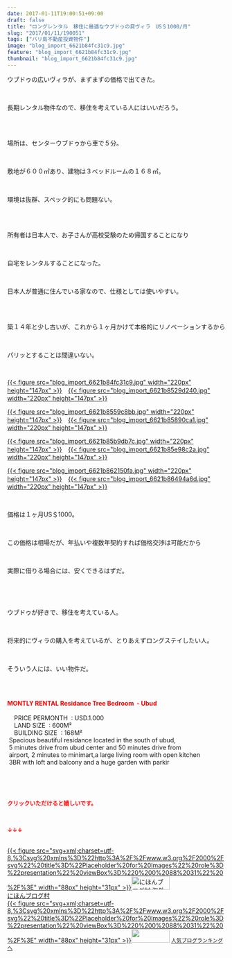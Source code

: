 ```yaml
---
date: 2017-01-11T19:00:51+09:00
draft: false
title: "ロングレンタル　移住に最適なウブドゥの貸ヴィラ　US＄1000/月"
slug: "2017/01/11/190051"
tags: ["バリ島不動産投資物件"]
image: "blog_import_6621b84fc31c9.jpg"
feature: "blog_import_6621b84fc31c9.jpg"
thumbnail: "blog_import_6621b84fc31c9.jpg"
---
```

<p>ウブドゥの広いヴィラが、まずまずの価格で出てきた。</p><p> </p><p>長期レンタル物件なので、移住を考えている人にはいいだろう。</p><p> </p><p><br/>場所は、センターウブドゥから車で５分。</p><p> </p><p>敷地が６００㎡あり、建物は３ベッドルームの１６８㎡。</p><p> </p><p>環境は抜群、スペック的にも問題ない。</p><p> </p><p><br/>所有者は日本人で、お子さんが高校受験のため帰国することになり</p><p> </p><p>自宅をレンタルすることになった。</p><p> </p><p>日本人が普通に住んでいる家なので、仕様としては使いやすい。</p><p> </p><p><br/>築１４年と少し古いが、これから１ヶ月かけて本格的にリノベーションするから</p><p> </p><p>パリッとすることは間違いない。</p><p> </p><p><a href="blog_import_6621b850ee620.jpg">{{< figure src="blog_import_6621b84fc31c9.jpg" width="220px" height="147px" >}}</a>　<a href="blog_import_6621b853b4160.jpg">{{< figure src="blog_import_6621b8529d240.jpg" width="220px" height="147px" >}}</a></p><p><a href="blog_import_6621b856b20fa.jpg">{{< figure src="blog_import_6621b8559c8bb.jpg" width="220px" height="147px" >}}</a>　<a href="blog_import_6621b859a7e10.jpg">{{< figure src="blog_import_6621b85890ca1.jpg" width="220px" height="147px" >}}</a></p><p><a href="blog_import_6621b85cda6ee.jpg">{{< figure src="blog_import_6621b85b9db7c.jpg" width="220px" height="147px" >}}</a>　<a href="blog_import_6621b8601364b.jpg">{{< figure src="blog_import_6621b85e98c2a.jpg" width="220px" height="147px" >}}</a></p><p><a href="blog_import_6621b86326d83.jpg">{{< figure src="blog_import_6621b862150fa.jpg" width="220px" height="147px" >}}</a>　<a href="blog_import_6621b865aa8ec.jpg">{{< figure src="blog_import_6621b86494a6d.jpg" width="220px" height="147px" >}}</a></p><p> </p><p>価格は１ヶ月US＄1000。</p><p> </p><p>この価格は相場だが、年払いや複数年契約すれば価格交渉は可能だから</p><p> </p><p>実際に借りる場合には、安くできるはずだ。</p><p> </p><p> </p><p>ウブドゥが好きで、移住を考えている人。</p><p> </p><p>将来的にヴィラの購入を考えているが、とりあえずロングステイしたい人。</p><p> </p><p>そういう人には、いい物件だ。</p><p> </p><p><br/><span style="color: rgb(255, 0, 0);"><span style="font-weight: bold;">MONTLY RENTAL Residance Tree Bedroom  - Ubud </span></span>       <br/>        <br/>    PRICE PERMONTH  : USD.1.000    <br/>    LAND SIZE  : 600M²    <br/>    BUILDING SIZE  : 168M²    <br/> Spacious beautiful residance located in the south of ubud,       <br/> 5 minutes drive from ubud center and 50 minutes drive from      <br/> airport, 2 minutes to minimart,a large living room with open kitchen      <br/> 3BR with loft and balcony and a huge garden with parkir</p><p> </p><p> </p><p><font color="#ff0000" size="2"><strong>クリックいただけると嬉しいです。</strong></font></p><p> </p><p><font color="#ff0000" size="2"><strong>↓↓↓</strong></font></p><p><br/><a href="ranking.html?p_cid=01260127" target="_blank">{{< figure src="svg+xml;charset=utf-8,%3Csvg%20xmlns%3D%22http%3A%2F%2Fwww.w3.org%2F2000%2Fsvg%22%20title%3D%22Placeholder%20for%20Images%22%20role%3D%22presentation%22%20viewBox%3D%220%200%2088%2031%22%20%2F%3E" width="88px" height="31px" >}}<noscript><img width="88" height="31" alt="にほんブログ村 海外生活ブログ バリ島情報へ" src="https://img-proxy.blog-video.jp/images?url=http%3A%2F%2Foverseas.blogmura.com%2Fbali%2Fimg%2Fbali88_31.gif" border="0"></noscript></a><br/><a href="ranking.html?p_cid=01260127" target="_blank">にほんブログ村</a><br/><a title="人気ブログランキングへ" href="link.php?1804582">{{< figure src="svg+xml;charset=utf-8,%3Csvg%20xmlns%3D%22http%3A%2F%2Fwww.w3.org%2F2000%2Fsvg%22%20title%3D%22Placeholder%20for%20Images%22%20role%3D%22presentation%22%20viewBox%3D%220%200%2088%2031%22%20%2F%3E" width="88px" height="31px" >}}<noscript><img width="88" height="31" src="https://blog.with2.net/img/banner/banner_22.gif" border="0"></noscript></a> <a style="font-size: 12px;" href="link.php?1804582">人気ブログランキングへ</a></p>


